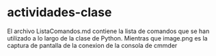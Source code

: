 # actividades-clase
El archivo ListaComandos.md contiene la lista de comandos que se han utilizado a lo largo de la clase de Python. Mientras que image.png es la captura de pantalla de la conexion de la consola de cmmder
